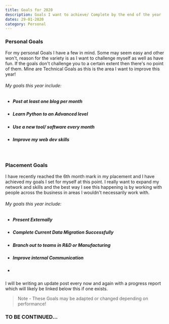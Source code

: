 ```yaml
--- 
title: Goals for 2020
description: Goals I want to achieve/ Complete by the end of the year
dates: 29-01-2020 
category: Personal 
---
```


<h3 class="PostH1">Personal Goals </h3>
For my personal Goals I have a few in mind. Some may seem easy and other won't, reason for the variety is as I want to challenge myself as well as have fun. If the goals don't challenge you to a certain extent then there's no point of them. Mine are Technical Goals as this is the area I want to improve this year! 
<h6 class="PostH1"> My goals this year include:</h6> 
<ul>
<li><h5>Post at least one blog per month</h5></li>
<li><h5>Learn Python to an Advanced level</h5></li>
<li><h5>Use a new tool/ software every month</h5></li>
<li><h5>Improve my web dev skills </h5></li>
</ul>
<br>

<h3 class="PostH1">Placement Goals </h3>
I have recently reached the 6th month mark in my placement and I have achieved my goals I set for myself at this point. I really want to expand my network and skills and the best way I see this happening is by working with people across the business in areas I wouldn't necessarily work with.
<h6 class="PostH1"> My goals this year include:</h6> 
<ul>
<li><h5>Present Externally</h5> </li>
<li><h5>Complete Current Data Migration Successfully</h5></li>
<li><h5>Branch out to teams in R&D or Manufacturing</h5></li>
<li><h5>Improve internal Communication</h5></li>
<li><h5></h5></li>
</ul>

I will be writing an update post every now and again with a progress report which will likely be linked below this if one exists.

>Note - These Goals may be adapted or changed depending on performance!

### TO BE CONTINUED...